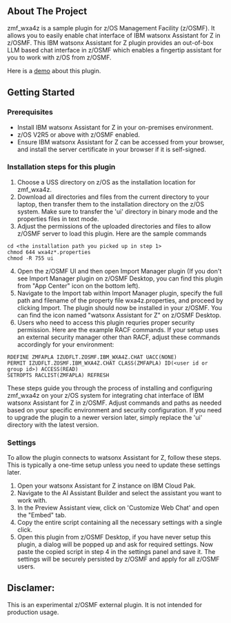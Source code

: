 ## About The Project

zmf_wxa4z is a sample plugin for z/OS Management Facility (z/OSMF). It allows you to easily enable chat interface of IBM watsonx Assistant for Z in z/OSMF.
This IBM watsonx Assistant for Z plugin provides an out-of-box LLM based chat interface in z/OSMF which enables a fingertip assistant for you to work with z/OS from z/OSMF. 

Here is a <a href="https://ibm.box.com/shared/static/wgdg2hmznflh88dw28sdd5mgoc7qtgk6.mov">demo</a> about this plugin.

## Getting Started

### Prerequisites
* Install IBM watsonx Assistant for Z in your on-premises environment.
* z/OS V2R5 or above with z/OSMF enabled.
* Ensure IBM watsonx Assistant for Z can be accessed from your browser, and install the server certificate in your browser if it is self-signed.

### Installation steps for this plugin
1. Choose a USS directory on z/OS as the installation location for zmf_wxa4z.
2. Download all directories and files from the current directory to your laptop, then transfer them to the installation directory on the z/OS system. Make sure to transfer the 'ui' directory in binary mode and the properties files in text mode.
3. Adjust the permissions of the uploaded directories and files to allow z/OSMF server to load this plugin. Here are the sample commands 
```
cd <the installation path you picked up in step 1>
chmod 644 wxa4z*.properties
chmod -R 755 ui
```
4. Open the z/OSMF UI and then open Import Manager plugin (If you don't see Import Manager plugin on z/OSMF Desktop, you can find this plugin from "App Center" icon on the bottom left).
5. Navigate to the Import tab within Import Manager plugin, specify the full path and filename of the property file wxa4z.properties, and proceed by clicking Import. The plugin should now be installed in your z/OSMF. You can find the icon named "watsonx Assistant for Z" on z/OSMF Desktop.
6. Users who need to access this plugin requries proper security permission. Here are the example RACF commands. If your setup uses an external security manager other than RACF, adjust these commands accordingly for your environment:
```
RDEFINE ZMFAPLA IZUDFLT.ZOSMF.IBM_WXA4Z.CHAT UACC(NONE)
PERMIT IZUDFLT.ZOSMF.IBM_WXA4Z.CHAT CLASS(ZMFAPLA) ID(<user id or group id>) ACCESS(READ)
SETROPTS RACLIST(ZMFAPLA) REFRESH
```

These steps guide you through the process of installing and configuring zmf_wxa4z on your z/OS system for integrating chat interface of IBM watsonx Assistant for Z in z/OSMF. Adjust commands and paths as needed based on your specific environment and security configuration. If you need to upgrade the plugin to a newer version later, simply replace the 'ui' directory with the latest version.

### Settings
To allow the plugin connects to watsonx Assistant for Z, follow these steps. This is typically a one-time setup unless you need to update these settings later.
1. Open your watsonx Assistant for Z instance on IBM Cloud Pak.
2. Navigate to the AI Assistant Builder and select the assistant you want to work with.
3. In the Preview Assistant view, click on 'Customize Web Chat' and open the "Embed" tab.
4. Copy the entire script containing all the necessary settings with a single click.
5. Open this plugin from z/OSMF Desktop, if you have never setup this plugin, a dialog will be popped up and ask for required settings. Now paste the copied script in step 4 in the settings panel and save it. The settings will be securely persisted by z/OSMF and apply for all z/OSMF users.

## Disclamer:
This is an experimental z/OSMF external plugin. It is not intended for production usage.
